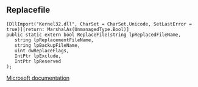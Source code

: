 ## Replacefile

```
[DllImport("Kernel32.dll", CharSet = CharSet.Unicode, SetLastError = true)][return: MarshalAs(UnmanagedType.Bool)]
public static extern bool ReplaceFile(string lpReplacedFileName,
   string lpReplacementFileName,
   string lpBackupFileName,
   uint dwReplaceFlags,
   IntPtr lpExclude,
   IntPtr lpReserved
);
```

[Microsoft documentation](https://docs.microsoft.com/en-us/windows/win32/api/winbase/nf-winbase-replacefile)
